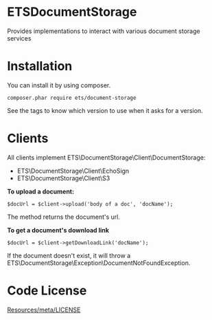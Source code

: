 ETSDocumentStorage
==================

Provides implementations to interact with various document storage services

Installation
============
You can install it by using composer.
```
composer.phar require ets/document-storage
```
See the tags to know which version to use when it asks for a version.

Clients
=======
All clients implement ETS\DocumentStorage\Client\DocumentStorage:
- ETS\DocumentStorage\Client\EchoSign
- ETS\DocumentStorage\Client\S3

**To upload a document:**
```
$docUrl = $client->upload('body of a doc', 'docName');
```
The method returns the document's url.

**To get a document's download link**
```
$docUrl = $client->getDownloadLink('docName');
```
If the document doesn't exist, it will throw a ETS\DocumentStorage\Exception\DocumentNotFoundException.

Code License
============
[Resources/meta/LICENSE](https://github.com/ETSGlobal/ETSDocumentStorage/blob/master/Resources/meta/LICENSE)
